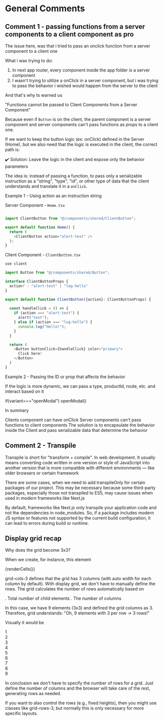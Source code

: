 # General Comments

## Comment 1 - passing functions from a server components to a client component as pro

The issue here, was that i tried to pass an onclick function from a server component to a client one

What i was trying to do:

1. In next app router, every component inside the app folder is a server component
2. I wasn't trying to utilize a onClick in a server component, but i was trying to pass the behavior i wished would happen
from the server to the client

And that's why ts warned us

"Functions cannot be passed to Client Components from a Server Component"

Because even if `Button` is on the client, the parent component is a server component and server components can't pass
functions as props to a client one.

If we want to keep the button logic (ex: onClick) defined in the Server (Home), but we also need that the logic is executed
in the client, the correct path is:

✔️ Solution: Leave the logic in the client and expose only the behavior parameters

The idea is: instead of passing a function, to pass only a serializable instruction as a "string", "type", "id", or other
type of data that the client understands and translate it in a `onClick`.

Example 1 - Using action as an instruction string

Server Component - `Home.tsx`

```ts

import ClientButton from "@/components/shared/ClientButton";

export default function Home() {
  return (
    <ClientButton action="alert-test" />
  );
}

```


Client Component - `ClientButton.tsx`

```ts
use client

import Button from "@/components/shared/Button";

interface ClientButtonProps {
  action? : "alert-test" | "log-hello"
}

export default function ClientButton({action}: ClientButtonProps) {
   
  const handleClick = () => {
    if (action === "alert-test") {
      alert("test");
    } else if (action === "log-hello") {
      console.log("Hello!");
    }
  }

  return (
    <Button buttonClick={handleClick} color="primary">
      Click here!
    </Button> 
  )
}

```

Example 2 - Passing the ID or prop that affects the behavior

If the logic is more dynamic, we can pass a type, productId, route, etc. and interact based on it

<ClientButton variant="openModal">

if(variant==="openModal") openModal()

In summary

Clients component can have onClick
Server components can't pass functions to client components
The solution is to encapsulate the behavior inside the Client and pass serializable data that determine the behavior

## Comment 2 - Transpile

Transpile is short for "transform + compile". In web development. It usually means converting code written in one version
or style of JavaScript into another version that is more compatible with different environments — like older browsers or
certain framework

There are some cases, when we need to add transpileOnly for certain packages of our project. This may be necessary because
some third-party packages, especially those not transpiled to ES5, may cause issues when used in modern frameworks like
Next.js

By default, frameworks like Next.js only transpile your application code and not the dependencies in node_modules. So, if
a package includes modern JS syntax or features not supported by the current build configuration, it can lead to errors
during build or runtime.


## Display grid recap

Why does the grid become 3x3?

When we create, for instance, this element <div className="grid grid-cols-3 gap-5">{renderCells()}</div>

grid-cols-3 defines that the grid has 3 columns (with auto width for each column by default). With display grid, we don't
have to manually define the rows. The grid calculates the number of rows automatically based on

.  Total number of child elements
.  The number of columns


In this case, we have 9 elements (3x3) and defined the grid columns as 3. Therefore, grid understands: "Oh, 9 elements with
3 per row -> 3 rows!"

Visually it would be

<div class="grid grid-cols-3">
  <div>1</div> <div>2</div> <div>3</div>
  <div>4</div> <div>5</div> <div>6</div>
  <div>7</div> <div>8</div> <div>9</div>
</div>

In conclusion we don't have to specify the number of rows for a grid. Just define the number of columns and the browser
will take care of the rest, generating rows as needed.

If you want to also control the rows (e.g., fixed heights), then you might use classes like grid-rows-3, but normally this
is only necessary for more specific layouts.